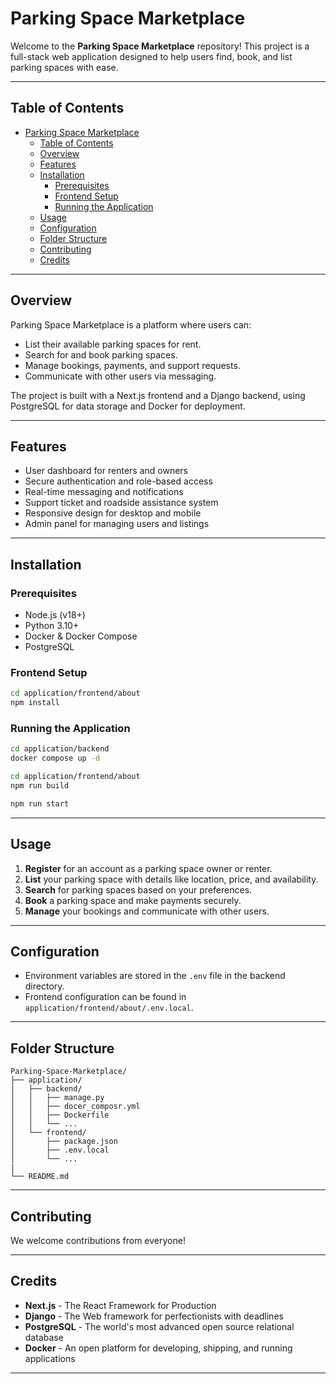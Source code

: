 # Parking Space Marketplace

Welcome to the **Parking Space Marketplace** repository! This project is a full-stack web application designed to help users find, book, and list parking spaces with ease.

---

## Table of Contents

- [Parking Space Marketplace](#parking-space-marketplace)
  - [Table of Contents](#table-of-contents)
  - [Overview](#overview)
  - [Features](#features)
  - [Installation](#installation)
    - [Prerequisites](#prerequisites)
    - [Frontend Setup](#frontend-setup)
    - [Running the Application](#running-the-application)
  - [Usage](#usage)
  - [Configuration](#configuration)
  - [Folder Structure](#folder-structure)
  - [Contributing](#contributing)
  - [Credits](#credits)

---

## Overview

Parking Space Marketplace is a platform where users can:

- List their available parking spaces for rent.
- Search for and book parking spaces.
- Manage bookings, payments, and support requests.
- Communicate with other users via messaging.

The project is built with a Next.js frontend and a Django backend, using PostgreSQL for data storage and Docker for deployment.

---

## Features

- User dashboard for renters and owners
- Secure authentication and role-based access
- Real-time messaging and notifications
- Support ticket and roadside assistance system
- Responsive design for desktop and mobile
- Admin panel for managing users and listings

---

## Installation

### Prerequisites

- Node.js (v18+)
- Python 3.10+
- Docker & Docker Compose
- PostgreSQL


### Frontend Setup

```bash
cd application/frontend/about
npm install
```

### Running the Application

```bash
cd application/backend
docker compose up -d

cd application/frontend/about
npm run build

npm run start
```

---

## Usage

1. **Register** for an account as a parking space owner or renter.
2. **List** your parking space with details like location, price, and availability.
3. **Search** for parking spaces based on your preferences.
4. **Book** a parking space and make payments securely.
5. **Manage** your bookings and communicate with other users.

---

## Configuration

- Environment variables are stored in the `.env` file in the backend directory.
- Frontend configuration can be found in `application/frontend/about/.env.local`.

---

## Folder Structure

```
Parking-Space-Marketplace/
├── application/
│   ├── backend/
│   │   ├── manage.py
│   │   ├── docer_composr.yml
│   │   ├── Dockerfile
│   │   └── ...
│   └── frontend/
│       ├── package.json
│       ├── .env.local
│       └── ...
|
└── README.md
```

---

## Contributing

We welcome contributions from everyone!

---

## Credits

- **Next.js** - The React Framework for Production
- **Django** - The Web framework for perfectionists with deadlines
- **PostgreSQL** - The world's most advanced open source relational database
- **Docker** - An open platform for developing, shipping, and running applications

---